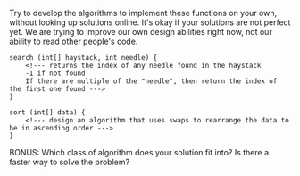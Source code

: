 Try to develop the algorithms to implement these functions on your own, without looking up solutions online.
It's okay if your solutions are not perfect yet. We are trying to improve our own design abilities right now, not our ability to read other people's code.

```
search (int[] haystack, int needle) {
    <!--- returns the index of any needle found in the haystack
    -1 if not found
    If there are multiple of the "needle", then return the index of the first one found --->
}
```

```
sort (int[] data) {
    <!--- design an algorithm that uses swaps to rearrange the data to be in ascending order --->
}
```

BONUS: Which class of algorithm does your solution fit into? Is there a faster way to solve the problem?